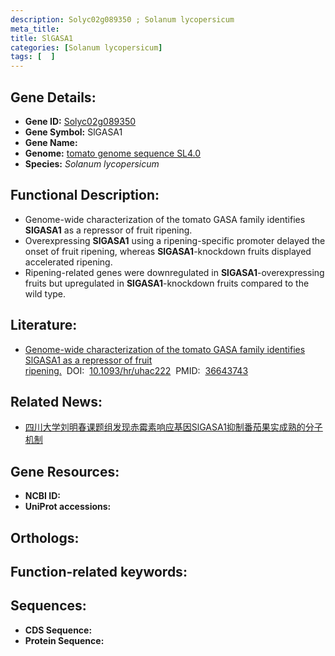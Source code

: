 ```yaml
---
description: Solyc02g089350 ; Solanum lycopersicum
meta_title:
title: SlGASA1
categories: [Solanum lycopersicum]
tags: [  ]
---
```


## Gene Details:
- **Gene ID:**	[Solyc02g089350]()
- **Gene Symbol:** SlGASA1
- **Gene Name:** 
- **Genome:** [tomato genome sequence SL4.0]()
- **Species:** *Solanum lycopersicum*

## Functional Description:
   - Genome-wide characterization of the tomato GASA family identifies **SlGASA1** as a repressor of fruit ripening.
   - Overexpressing **SlGASA1** using a ripening-specific promoter delayed the onset of fruit ripening, whereas **SlGASA1**-knockdown fruits displayed accelerated ripening.
   - Ripening-related genes were downregulated in **SlGASA1**-overexpressing fruits but upregulated in **SlGASA1**-knockdown fruits compared to the wild type.

## Literature:
   - [Genome-wide characterization of the tomato GASA family identifies SlGASA1 as a repressor of fruit ripening.]( https://academic.oup.com/hr/article/10/1/uhac222/6726627?login=true)&nbsp;&nbsp;DOI:&nbsp;&nbsp;[10.1093/hr/uhac222](https://academic.oup.com/hr/article/10/1/uhac222/6726627?login=true)&nbsp;&nbsp;PMID:&nbsp;&nbsp;[36643743](https://pubmed.ncbi.nlm.nih.gov/36643743/)

## Related News:
   - [四川大学刘明春课题组发现赤霉素响应基因SlGASA1抑制番茄果实成熟的分子机制](https://mp.weixin.qq.com/s?__biz=MzIyOTY2NDYyNQ==&mid=2247556106&idx=4&sn=d50c7d1c189847aa3c5ac6c9277412e3&chksm=e8bd6e14dfcae702a2a81bbfd646d59d7d85629c252644cc47c216c4ea7f211af8d217c4d63f&scene=27#wechat_redirect)

## Gene Resources:
- **NCBI ID:** [](https://www.ncbi.nlm.nih.gov/gene/?term=)
- **UniProt accessions:** [](https://www.uniprot.org/uniprotkb//entry)

## Orthologs:

## Function-related keywords:


## Sequences:
- **CDS Sequence:**
- **Protein Sequence:**
